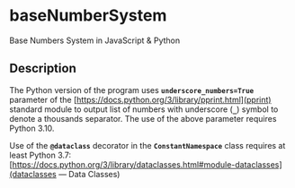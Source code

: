 # baseNumberSystem

Base Numbers System in JavaScript &amp; Python

## Description

The Python version of the program uses **`underscore_numbers=True`** parameter of the [https://docs.python.org/3/library/pprint.html](pprint) standard module to output list of numbers with underscore (**`_`**) symbol to denote a thousands separator. The use of the above parameter requires Python 3.10.

Use of the **`@dataclass`** decorator in the **`ConstantNamespace`** class requires at least Python 3.7: [https://docs.python.org/3/library/dataclasses.html#module-dataclasses](dataclasses — Data Classes)
